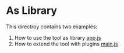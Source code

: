 # As Library

This directroy contains two examples:
1. How to use the tool as library [app.js](./app.js)
2. How to extend the tool with plugins [main.js](./main.js)
